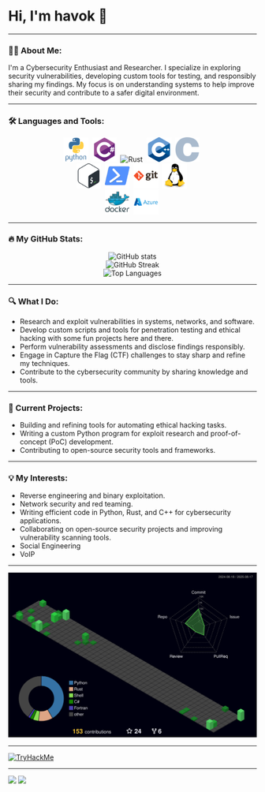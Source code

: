 # Hi, I'm havok 👋 

---

### 👨‍💻 About Me:

I'm a Cybersecurity Enthusiast and Researcher. I specialize in exploring security vulnerabilities, developing custom tools for testing, and responsibly sharing my findings. My focus is on understanding systems to help improve their security and contribute to a safer digital environment.


---

### :hammer_and_wrench: Languages and Tools:

<div align="center">
  <img src="https://github.com/devicons/devicon/blob/master/icons/python/python-original-wordmark.svg" title="Python" alt="Python" width="50" height="50"/>&nbsp;
  <img src="https://github.com/devicons/devicon/blob/master/icons/csharp/csharp-original.svg" title="C#" alt="C#" width="50" height="50"/>&nbsp;
  <img src="https://www.rust-lang.org/logos/rust-logo-512x512.png" title="Rust" alt="Rust" width="50" height="50"/>&nbsp;
  <img src="https://github.com/devicons/devicon/blob/master/icons/cplusplus/cplusplus-original.svg" title="C++" alt="C++" width="50" height="50"/>&nbsp;
  <img src="https://github.com/devicons/devicon/blob/master/icons/c/c-original.svg" title="C" alt="C" width="50" height="50"/>&nbsp;
</div>

<div align="center">
  <img src="https://github.com/devicons/devicon/blob/master/icons/bash/bash-original.svg" title="Bash" alt="Bash" width="50" height="50"/>&nbsp;
  <img src="https://github.com/devicons/devicon/blob/master/icons/powershell/powershell-original.svg" title="PowerShell" alt="PowerShell" width="50" height="50"/>&nbsp;
  <img src="https://github.com/devicons/devicon/blob/master/icons/git/git-original-wordmark.svg" title="Git" alt="Git" width="50" height="50"/>&nbsp;
  <img src="https://github.com/devicons/devicon/blob/master/icons/linux/linux-original.svg" title="Linux" alt="Linux" width="50" height="50"/>&nbsp;
</div>

<div align="center">
  <img src="https://github.com/devicons/devicon/blob/master/icons/docker/docker-original-wordmark.svg" title="Docker" alt="Docker" width="50" height="50"/>&nbsp;
  <img src="https://github.com/devicons/devicon/blob/master/icons/azure/azure-original-wordmark.svg" title="Azure" alt="Azure" width="50" height="50"/>&nbsp;
</div>

---

### :fire: My GitHub Stats:

<div align="center">
  <!-- GitHub Stats -->
  <img src="https://github-readme-stats-git-masterrstaa-rickstaa.vercel.app/api?username=havokzero&show_icons=true&theme=radical" alt="GitHub stats" />
</div>

<div align="center">
  <!-- GitHub Streak -->
  <img src="https://github-readme-streak-stats.herokuapp.com/?user=havokzero&theme=radical" alt="GitHub Streak" />
</div>

<div align="center">
  <!-- Top Languages -->
  <img src="https://github-readme-stats-git-masterrstaa-rickstaa.vercel.app/api/top-langs/?username=havokzero&layout=compact&theme=radical" alt="Top Languages" />
</div>

---

### 🔍 What I Do:

- Research and exploit vulnerabilities in systems, networks, and software.
- Develop custom scripts and tools for penetration testing and ethical hacking with some fun projects here and there.
- Perform vulnerability assessments and disclose findings responsibly.
- Engage in Capture the Flag (CTF) challenges to stay sharp and refine my techniques.
- Contribute to the cybersecurity community by sharing knowledge and tools.

---

### 🚀 Current Projects:

- Building and refining tools for automating ethical hacking tasks.
- Writing a custom Python program for exploit research and proof-of-concept (PoC) development.
- Contributing to open-source security tools and frameworks.

---

### 💡 My Interests:

- Reverse engineering and binary exploitation.
- Network security and red teaming.
- Writing efficient code in Python, Rust, and C++ for cybersecurity applications.
- Collaborating on open-source security projects and improving vulnerability scanning tools.
- Social Engineering
- VoIP

---

![](./profile-3d-contrib/profile-night-green.svg)
<!--<div align="center"> ![3D Contribution Graph](./profile-3d-contrib/profile-night-green.svg) </div>-->

---

[![TryHackMe](https://raw.githubusercontent.com/havokzero/havokzero/main/assets/thm_propic.png)](https://tryhackme.com/p/havok)

---


<!-- ![Profile views](https://komarev.com/ghpvc/?username=havokzero&color=FF0054) -->
![](https://komarev.com/ghpvc/?username=havokzero&color=4B0082&label=PROFILE+VIEWS&style=flat-square)
![](https://komarev.com/ghpvc/?username=havokzero&color=4B0082&style=pixel)


